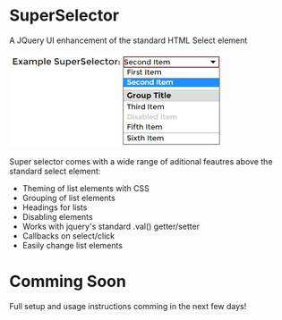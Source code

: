 
SuperSelector
================================

A JQuery UI enhancement of the standard HTML Select element

![Example Super Selector](/examples/example.jpg?raw=true")

Super selector comes with a wide range of aditional feautres above the standard select element:
- Theming of list elements with CSS
- Grouping of list elements
- Headings for lists
- Disabling elements
- Works with jquery's standard .val() getter/setter
- Callbacks on select/click
- Easily change list elements


Comming Soon
================================
Full setup and usage instructions comming in the next few days!